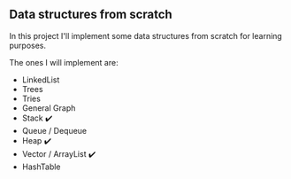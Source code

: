 ## Data structures from scratch

In this project I'll implement some data structures from scratch for learning purposes.

The ones I will implement are:
- LinkedList
- Trees
- Tries
- General Graph
- Stack :heavy_check_mark:
- Queue / Dequeue
- Heap :heavy_check_mark:
- Vector / ArrayList :heavy_check_mark:
- HashTable
